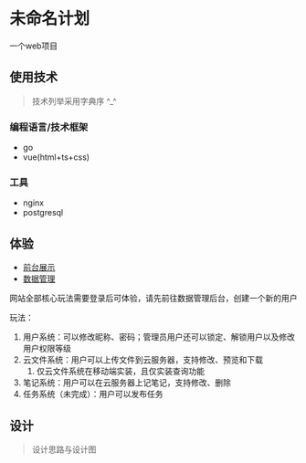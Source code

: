 # 未命名计划

一个web项目

## 使用技术

> 技术列举采用字典序 ^_^

### 编程语言/技术框架

- go
- vue(html+ts+css)

### 工具

- nginx
- postgresql

## 体验

- [前台展示](https://mats9693.cn)
- [数据管理](https://admin.mats9693.cn)

网站全部核心玩法需要登录后可体验，请先前往数据管理后台，创建一个新的用户

玩法：

1. 用户系统：可以修改昵称、密码；管理员用户还可以锁定、解锁用户以及修改用户权限等级
2. 云文件系统：用户可以上传文件到云服务器，支持修改、预览和下载
    1. 仅云文件系统在移动端实装，且仅实装查询功能
3. 笔记系统：用户可以在云服务器上记笔记，支持修改、删除
4. 任务系统（未完成）：用户可以发布任务

## 设计

> 设计思路与设计图
